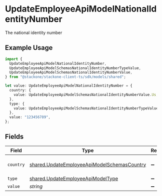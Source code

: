 # UpdateEmployeeApiModelNationalIdentityNumber

The national identity number

## Example Usage

```typescript
import {
  UpdateEmployeeApiModelNationalIdentityNumber,
  UpdateEmployeeApiModelSchemasNationalIdentityNumberTypeValue,
  UpdateEmployeeApiModelSchemasNationalIdentityNumberValue,
} from "@stackone/stackone-client-ts/sdk/models/shared";

let value: UpdateEmployeeApiModelNationalIdentityNumber = {
  country: {
    value: UpdateEmployeeApiModelSchemasNationalIdentityNumberValue.Us,
  },
  type: {
    value: UpdateEmployeeApiModelSchemasNationalIdentityNumberTypeValue.Ssn,
  },
  value: "123456789",
};
```

## Fields

| Field                                                                                                             | Type                                                                                                              | Required                                                                                                          | Description                                                                                                       | Example                                                                                                           |
| ----------------------------------------------------------------------------------------------------------------- | ----------------------------------------------------------------------------------------------------------------- | ----------------------------------------------------------------------------------------------------------------- | ----------------------------------------------------------------------------------------------------------------- | ----------------------------------------------------------------------------------------------------------------- |
| `country`                                                                                                         | [shared.UpdateEmployeeApiModelSchemasCountry](../../../sdk/models/shared/updateemployeeapimodelschemascountry.md) | :heavy_minus_sign:                                                                                                | The country code                                                                                                  |                                                                                                                   |
| `type`                                                                                                            | [shared.UpdateEmployeeApiModelType](../../../sdk/models/shared/updateemployeeapimodeltype.md)                     | :heavy_minus_sign:                                                                                                | N/A                                                                                                               |                                                                                                                   |
| `value`                                                                                                           | *string*                                                                                                          | :heavy_minus_sign:                                                                                                | N/A                                                                                                               | 123456789                                                                                                         |